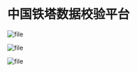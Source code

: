 # 中国铁塔数据校验平台

![file](http://www.1234.sh/file/download/85b1cfbf-99bc-47c7-bd9a-c0c83a122bf8)

![file](http://www.1234.sh/file/download/d3157265-923e-460a-a3e3-8539708d2856)

![file](http://www.1234.sh/file/download/691e45f3-4704-45e7-8dd7-102a383e077b)
